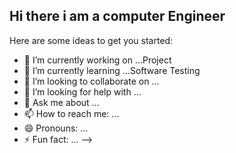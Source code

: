 ## Hi there i am a computer Engineer


Here are some ideas to get you started:

- 🔭 I’m currently working on ...Project
- 🌱 I’m currently learning ...Software Testing
- 👯 I’m looking to collaborate on ...
- 🤔 I’m looking for help with ...
- 💬 Ask me about ...
- 📫 How to reach me: ...
- 😄 Pronouns: ...
- ⚡ Fun fact: ...
-->
